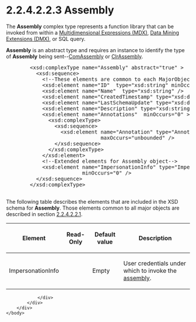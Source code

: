 <html dir="LTR" xmlns:mshelp="http://msdn.microsoft.com/mshelp" xmlns:ddue="http://ddue.schemas.microsoft.com/authoring/2003/5" xmlns:xlink="http://www.w3.org/1999/xlink" xmlns:tool="http://www.microsoft.com/tooltip">
    <head>
        <meta http-equiv="Content-Type" content="text/html; CHARSET=utf-8"></meta>
        <meta name="save" content="history"></meta>
        <title>2.2.4.2.2.3 Assembly</title>
        <xml>
            <mshelp:toctitle title="2.2.4.2.2.3 Assembly"></mshelp:toctitle>
            <mshelp:rltitle title="[MS-SSAS]: Assembly"></mshelp:rltitle>
            <mshelp:keyword index="A" term="8b1309de-224c-4d8c-b5b1-66dd1e85dbe0"></mshelp:keyword>
            <mshelp:attr name="DCSext.ContentType" value="open specification"></mshelp:attr>
            <mshelp:attr name="AssetID" value="8b1309de-224c-4d8c-b5b1-66dd1e85dbe0"></mshelp:attr>
            <mshelp:attr name="TopicType" value="kbRef"></mshelp:attr>
            <mshelp:attr name="DCSext.Title" value="[MS-SSAS]: Assembly" />
        </xml>
    </head>
    <body>
        <div id="header">
            <h1 class="heading">2.2.4.2.2.3 Assembly</h1>
        </div>
        <div id="mainSection">
            <div id="mainBody">
                <div id="allHistory" class="saveHistory"></div>
                <div id="sectionSection0" class="section" name="collapseableSection">
                    

<p>The <b>Assembly</b> complex type represents a function
library that can be invoked from within a <a href="8676f5ce-62d4-4244-a326-634bfed4aba4.md#gt_9b631ff5-dc89-45f0-a1c2-db6981e4804f">Multidimensional Expressions
(MDX)</a>, <a href="8676f5ce-62d4-4244-a326-634bfed4aba4.md#gt_6e58f064-237b-4acc-869e-316f41a43c17">Data Mining
Extensions (DMX)</a>, or SQL query.</p>

<p><b>Assembly</b> is an abstract type and requires an instance
to identify the type of <b>Assembly</b> being sent--<a href="5b37afe9-44cf-46c7-b61a-aefc3e96afe5.md">ComAssembly</a> or <a href="8e9d6bcc-8da3-4d39-aa08-e280a0427464.md">ClrAssembly</a>.</p>

<dl>
<dd>
<div><pre>   &lt;xsd:complexType name=&quot;Assembly&quot; abstract=&quot;true&quot; &gt;
     &lt;xsd:sequence&gt;
       &lt;!--These elements are common to each MajorObject--&gt;
       &lt;xsd:element name=&quot;ID&quot;  type=&quot;xsd:string&quot; minOccurs=&quot;0&quot; /&gt;
       &lt;xsd:element name=&quot;Name&quot;  type=&quot;xsd:string&quot; /&gt;
       &lt;xsd:element name=&quot;CreatedTimestamp&quot; type=&quot;xsd:dateTime&quot; minOccurs=&quot;0&quot; /&gt;
       &lt;xsd:element name=&quot;LastSchemaUpdate&quot; type=&quot;xsd:dateTime&quot; minOccurs=&quot;0&quot; /&gt;
       &lt;xsd:element name=&quot;Description&quot; type=&quot;xsd:string&quot; minOccurs=&quot;0&quot; /&gt;
       &lt;xsd:element name=&quot;Annotations&quot;  minOccurs=&quot;0&quot; &gt;
         &lt;xsd:complexType&gt;
           &lt;xsd:sequence&gt;
             &lt;xsd:element name=&quot;Annotation&quot; type=&quot;Annotation&quot; minOccurs=&quot;0&quot;
                          maxOccurs=&quot;unbounded&quot; /&gt;
           &lt;/xsd:sequence&gt;
         &lt;/xsd:complexType&gt;
       &lt;/xsd:element&gt;
       &lt;!--Extended elements for Assembly object--&gt;
       &lt;xsd:element name=&quot;ImpersonationInfo&quot; type=&quot;ImpersonationInfo&quot;
                    minOccurs=&quot;0&quot; /&gt;
     &lt;/xsd:sequence&gt;
   &lt;/xsd:complexType&gt;
            
</pre></div>
</dd></dl>

<p>The following table describes the elements that are included
in the XSD schema for <b>Assembly</b>. Those elements common to all major
objects are described in section <a href="b38dcecd-e3a9-4c61-bd35-a7a426ca794e.md">2.2.4.2.2.1</a>.</p>

<table>
 <thead>
  <tr>
   <th>
   <p>Element</p>
   </th>
   <th>
   <p>Read-Only</p>
   </th>
   <th>
   <p>Default value</p>
   </th>
   <th>
   <p>Description</p>
   </th>
  </tr>
 </thead>
 <tr>
  <td>
  <p>ImpersonationInfo</p>
  </td>
  <td>
  <p> </p>
  </td>
  <td>
  <p>Empty</p>
  </td>
  <td>
  <p>User credentials under which to invoke the <a href="8676f5ce-62d4-4244-a326-634bfed4aba4.md#gt_7d79c711-c9ae-4cd0-929d-96b521f69b67">assembly</a>.</p>
  </td>
 </tr>
</table>

<p> </p>


                </div>
            </div>
        </div>
    </body>
</html>